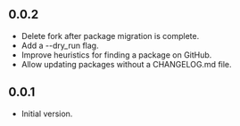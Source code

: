 ## 0.0.2

* Delete fork after package migration is complete.
* Add a --dry_run flag.
* Improve heuristics for finding a package on GitHub.
* Allow updating packages without a CHANGELOG.md file.

## 0.0.1

* Initial version.

